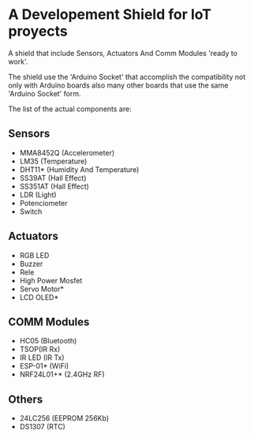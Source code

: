 # A Developement Shield for IoT proyects

A shield that include Sensors, Actuators And Comm Modules 'ready to work'.

The shield use the 'Arduino Socket' that accomplish the compatibility not only with Arduino boards also many other boards that use the 
same 'Arduino Socket' form.

The list of the actual components are:

## Sensors
 
 * MMA8452Q (Accelerometer)
 * LM35 (Temperature)
 * DHT11* (Humidity And Temperature)
 * SS39AT (Hall Effect)
 * SS351AT (Hall Effect)
 * LDR (Light)
 * Potenciometer
 * Switch

## Actuators

 * RGB LED
 * Buzzer
 * Rele
 * High Power Mosfet
 * Servo Motor*
 * LCD OLED*

## COMM Modules

 * HC05 (Bluetooth)
 * TSOP(IR Rx)
 * IR LED (IR Tx)
 * ESP-01* (WiFi)
 * NRF24L01+* (2.4GHz RF)

## Others

 * 24LC256 (EEPROM 256Kb)
 * DS1307 (RTC)

